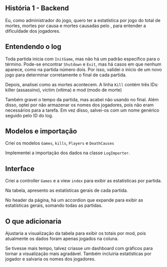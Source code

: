 ## História 1 - Backend

Eu, como administrador do jogo, quero ter a estatística por jogo do total de mortes, mortes por causa e mortes causadas pelo <world>, para entender a dificuldade dos jogadores.

## Entendendo o log

Toda partida inicia com ```InitGame```, mas não há um padrão específico para o término. Pode-se encontrar ```Shutdown``` e ```Exit```, mas há casos em que nenhum aparece, como na partida número dois. Por isso, validei o início de um novo jogo para determinar corretamente o final de cada partida.

Depois, analisei como as mortes acontecem. A linha ```Kill``` contém três IDs: killer (assassino), victim (vítima) e mod (modo de morte)

Também gravei o tempo da partida, mas acabei não usando no final. Além disso, optei por não armazenar os nomes dos jogadores, pois não eram necessários para a tarefa. Em vez disso, salvei-os com um nome genérico seguido pelo ID do log.

## Modelos e importação
Criei os modelos ```Games```, ```kills```, ```Players``` e ```DeathCauses```

Implementei a importação dos dados na classe ```LogImporter```.


## Interface
Criei a controller ```Games``` e a view ```index``` para exibir as estatísticas por partida.

Na tabela, apresento as estatísticas gerais de cada partida.

No header da página, há um accordion que expande para exibir as estatísticas gerais, somando todas as partidas.

## O que adicionaria

Ajustaria a visualização da tabela para exibir os totais por mod, pois atualmente os dados foram apenas jogados na coluna.

Se tivesse mais tempo, talvez criasse um dashboard com gráficos para tornar a visualização mais agradável. Também incluiria estatísticas por jogador e salvaria os nomes dos jogadores.
